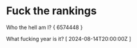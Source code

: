 # Fuck the rankings

Who the hell am I?
{ 6574448 }

What fucking year is it?
[ 2024-08-14T20:00:00Z ]
